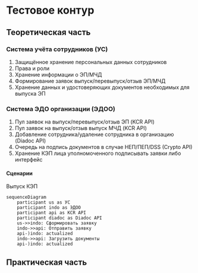 # Тестовое контур

## Теоретическая часть

### Система учёта сотрудников (УС)
1. Защищённое хранение персональных данных сотрудников
2. Права и роли  
3. Хранение информации о ЭП/МЧД
4. Формирование заявок выпуск/перевыпуск/отзыв ЭП/МЧД
5. Хранение данных и удостоверяющих документов необходимых для выпуска ЭП 


### Система ЭДО организации (ЭДОО)
1. Пул заявок на выпуск/перевыпуск/отзыв ЭП (KCR API)
2. Пул заявок на выпуск/отзыв выпуск МЧД (KCR API)
3. Добавление сотрудника/удаление сотрудника в организацию (Diadoc API)  
4. Очередь на подпись документов в случае НЕП/ПЕП/DSS (Crypto API)
6. Хранение КЭП лица уполномоченного подписывать заявки либо интерфейс 



#### Сценарии

Выпуск КЭП

```mermaid
sequenceDiagram
    participant us as УС
    participant indo as ЭДОО
    participant api as KCR API
    participant diadoc as Diadoc API
    us->>indo: Сформировать заявку
    indo->>api: Отправить заявку
    api-)indo: actualized 
    indo->>api: Загрузить документы
    api-)indo: actualized 
```

## Практическая часть

